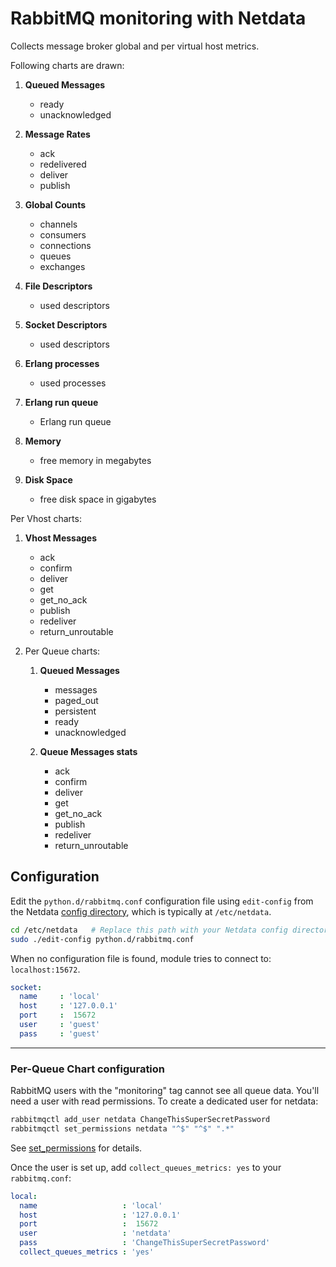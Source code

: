 <!--
title: "RabbitMQ monitoring with Netdata"
custom_edit_url: "https://github.com/netdata/netdata/edit/master/collectors/python.d.plugin/rabbitmq/README.md"
sidebar_label: "rabbitmq-python.d.plugin"
learn_status: "Published"
learn_topic_type: "References"
learn_rel_path: "Message Brokers"
-->

# RabbitMQ monitoring with Netdata

Collects message broker global and per virtual host metrics.


Following charts are drawn:

1.  **Queued Messages**

    -   ready
    -   unacknowledged

2.  **Message Rates**

    -   ack
    -   redelivered
    -   deliver
    -   publish

3.  **Global Counts**

    -   channels
    -   consumers
    -   connections
    -   queues
    -   exchanges

4.  **File Descriptors**

    -   used descriptors

5.  **Socket Descriptors**

    -   used descriptors

6.  **Erlang processes**

    -   used processes

7.  **Erlang run queue**

    -   Erlang run queue

8.  **Memory**

    -   free memory in megabytes

9.  **Disk Space**

    -   free disk space in gigabytes


Per Vhost charts:

1.  **Vhost Messages**

    -   ack
    -   confirm
    -   deliver
    -   get
    -   get_no_ack
    -   publish
    -   redeliver
    -   return_unroutable

2. Per Queue charts:

    1. **Queued Messages**

        - messages
        - paged_out
        - persistent
        - ready
        - unacknowledged

    2. **Queue Messages stats**

        -   ack
        -   confirm
        -   deliver
        -   get
        -   get_no_ack
        -   publish
        -   redeliver
        -   return_unroutable

## Configuration

Edit the `python.d/rabbitmq.conf` configuration file using `edit-config` from the Netdata [config
directory](/docs/configure/nodes.md), which is typically at `/etc/netdata`.

```bash
cd /etc/netdata   # Replace this path with your Netdata config directory, if different
sudo ./edit-config python.d/rabbitmq.conf
```

When no configuration file is found, module tries to connect to: `localhost:15672`.

```yaml
socket:
  name     : 'local'
  host     : '127.0.0.1'
  port     :  15672
  user     : 'guest'
  pass     : 'guest'
```

---

### Per-Queue Chart configuration

RabbitMQ users with the "monitoring" tag cannot see all queue data. You'll need a user with read permissions. 
To create a dedicated user for netdata:

```bash
rabbitmqctl add_user netdata ChangeThisSuperSecretPassword
rabbitmqctl set_permissions netdata "^$" "^$" ".*"
```

See [set_permissions](https://www.rabbitmq.com/rabbitmqctl.8.html#set_permissions) for details.

Once the user is set up, add `collect_queues_metrics: yes` to your `rabbitmq.conf`:

```yaml
local:
  name                   : 'local'
  host                   : '127.0.0.1'
  port                   :  15672
  user                   : 'netdata'
  pass                   : 'ChangeThisSuperSecretPassword'
  collect_queues_metrics : 'yes'
```

